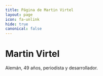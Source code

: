 ```yaml
---
title: Página de Martin Virtel
layout: page
icon: fa-unlink
hide: true
canonical: false
---
```


# Martin Virtel

Alemán, 49 años, periodista y desarrollador. 


